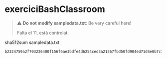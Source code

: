 # exerciciBashClassroom
> :warning: **Do not modify sampledata.txt**: Be very careful here!
> 
> Falta el 11, està controlat.

sha512sum sampledata.txt 

    b2324759a2f703226400f156f6ae3bdfe4d6254ced3a21367fbd50fd904ed71d4e0b7c18c030b0bf160735d4191bdb12aff65282b91ae78cb6e650b05dd3b6b2

